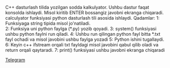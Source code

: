 C++ dasturlash tilida yozilgan sodda kalkulyator. 
Ushbu dastur faqat konsolda ishlaydi. Misol kiritib ENTER bossangiz javobni ekranga chiqaradi.
calculyator funksiyasi python dasturlash tili asosida ishlaydi. 
Qadamlar:
  1: Funksiyaga string tipida misol jo'natiladi. </br>
  2: Funksiya uni python faylga (*.py) yozib qoyadi.
  3: system() funksiyasi ushbu python faylni run qiladi.
  4: Ushbu run qilingan python fayl bitta *.txt fayl ochadi va misol javobini ushbu faylga yozadi
  5: Python ishini tugallaydi.
  6: Keyin c++ ifstream orqali txt fayldagi misol javobini qabul qilib oladi va return orqali qaytaradi.
  7: print() funksiyasi ushbu javobni ekranga chiqaradi

<a href="http://t.me/cpp_coder_uz">Telegram</a>
